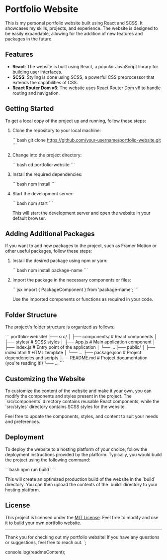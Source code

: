 # Portfolio Website

This is my personal portfolio website built using React and SCSS. It showcases my skills, projects, and experience. The website is designed to be easily expandable, allowing for the addition of new features and packages in the future.

## Features

- **React**: The website is built using React, a popular JavaScript library for building user interfaces.
- **SCSS**: Styling is done using SCSS, a powerful CSS preprocessor that extends the capabilities of CSS.
- **React Router Dom v6**: The website uses React Router Dom v6 to handle routing and navigation.

## Getting Started

To get a local copy of the project up and running, follow these steps:

1. Clone the repository to your local machine:

   \`\`\`bash
   git clone https://github.com/your-username/portfolio-website.git
   \`\`\`

2. Change into the project directory:

   \`\`\`bash
   cd portfolio-website
   \`\`\`

3. Install the required dependencies:

   \`\`\`bash
   npm install
   \`\`\`

4. Start the development server:

   \`\`\`bash
   npm start
   \`\`\`

   This will start the development server and open the website in your default browser.

## Adding Additional Packages

If you want to add new packages to the project, such as Framer Motion or other useful packages, follow these steps:

1. Install the desired package using npm or yarn:

   \`\`\`bash
   npm install package-name
   \`\`\`

2. Import the package in the necessary components or files:

   \`\`\`jsx
   import { PackageComponent } from 'package-name';
   \`\`\`

   Use the imported components or functions as required in your code.

## Folder Structure

The project's folder structure is organized as follows:

\`\`\`
portfolio-website/
├── src/
│ ├── components/ # React components
│ ├── styles/ # SCSS styles
│ ├── App.js # Main application component
│ ├── index.js # Entry point of the application
│ └── ...
├── public/
│ ├── index.html # HTML template
│ └── ...
├── package.json # Project dependencies and scripts
├── README.md # Project documentation (you're reading it!)
└── ...
\`\`\`

## Customizing the Website

To customize the content of the website and make it your own, you can modify the components and styles present in the project. The \`src/components\` directory contains reusable React components, while the \`src/styles\` directory contains SCSS styles for the website.

Feel free to update the components, styles, and content to suit your needs and preferences.

## Deployment

To deploy the website to a hosting platform of your choice, follow the deployment instructions provided by the platform. Typically, you would build the project using the following command:

\`\`\`bash
npm run build
\`\`\`

This will create an optimized production build of the website in the \`build\` directory. You can then upload the contents of the \`build\` directory to your hosting platform.

## License

This project is licensed under the [MIT License](LICENSE). Feel free to modify and use it to build your own portfolio website.

---

Thank you for checking out my portfolio website! If you have any questions or suggestions, feel free to reach out.
`;

console.log(readmeContent);
